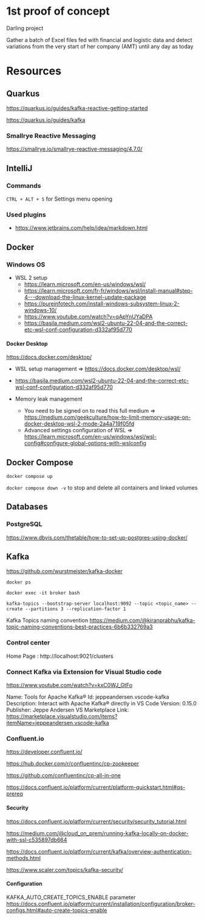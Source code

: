 # 1st proof of concept
Darling project

Gather a batch of Excel files fed with financial and logistic data and detect variations from the very start of her company (AMT) until any day as today

# Resources
## Quarkus

https://quarkus.io/guides/kafka-reactive-getting-started

https://quarkus.io/guides/kafka

### Smallrye Reactive Messaging

https://smallrye.io/smallrye-reactive-messaging/4.7.0/

## IntelliJ
### Commands
`CTRL + ALT + S` for Settings menu opening

### Used plugins
 - https://www.jetbrains.com/help/idea/markdown.html

## Docker

### Windows OS

- WSL 2 setup
  - https://learn.microsoft.com/en-us/windows/wsl/
  - https://learn.microsoft.com/fr-fr/windows/wsl/install-manual#step-4---download-the-linux-kernel-update-package
  - https://pureinfotech.com/install-windows-subsystem-linux-2-windows-10/
  - https://www.youtube.com/watch?v=qApYnUYaDPA
  - https://basila.medium.com/wsl2-ubuntu-22-04-and-the-correct-etc-wsl-conf-configuration-d332af95d770

#### Docker Desktop

https://docs.docker.com/desktop/

 - WSL setup management => https://docs.docker.com/desktop/wsl/
 - https://basila.medium.com/wsl2-ubuntu-22-04-and-the-correct-etc-wsl-conf-configuration-d332af95d770

- Memory leak management
  - You need to be signed on to read this full medium => https://medium.com/geekculture/how-to-limit-memory-usage-on-docker-desktop-wsl-2-mode-2a4a719f05fd
  - Advanced settings configuration of WSL => https://learn.microsoft.com/en-us/windows/wsl/wsl-config#configure-global-options-with-wslconfig

## Docker Compose

`docker compose up`

`docker compose down -v` to stop and delete all containers and linked volumes

## Databases

### PostgreSQL

https://www.dbvis.com/thetable/how-to-set-up-postgres-using-docker/

## Kafka
https://github.com/wurstmeister/kafka-docker

`docker ps`

`docker exec -it broker bash`

`kafka-topics --bootstrap-server localhost:9092 --topic <topic_name> --create --partitions 3 --replication-factor 1`

Kafka Topics naming convention
https://medium.com/@kiranprabhu/kafka-topic-naming-conventions-best-practices-6b6b332769a3

### Control center

Home Page : http://localhost:9021/clusters

### Connect Kafka via Extension for Visual Studio code
https://www.youtube.com/watch?v=kxC0WJ_GtFo

Name: Tools for Apache Kafka®
Id: jeppeandersen.vscode-kafka
Description: Interact with Apache Kafka® directly in VS Code
Version: 0.15.0
Publisher: Jeppe Andersen
VS Marketplace Link: https://marketplace.visualstudio.com/items?itemName=jeppeandersen.vscode-kafka

### Confluent.io
https://developer.confluent.io/

https://hub.docker.com/r/confluentinc/cp-zookeeper

https://github.com/confluentinc/cp-all-in-one

https://docs.confluent.io/platform/current/platform-quickstart.html#qs-prereq

#### Security

https://docs.confluent.io/platform/current/security/security_tutorial.html

https://medium.com/@cloud_on_prem/running-kafka-locally-on-docker-with-ssl-c535897db664

https://docs.confluent.io/platform/current/kafka/overview-authentication-methods.html

https://www.scaler.com/topics/kafka-security/

#### Configuration

KAFKA_AUTO_CREATE_TOPICS_ENABLE parameter
https://docs.confluent.io/platform/current/installation/configuration/broker-configs.html#auto-create-topics-enable


